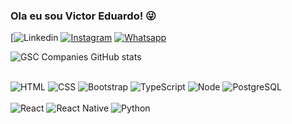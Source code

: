 ### Ola eu sou Victor Eduardo! 😜
[![Linkedin](https://img.shields.io/badge/LinkedIn-0077B5?style=for-the-badge&logo=linkedin&logoColor=white)
[![Instagram](https://img.shields.io/badge/Instagram-E4405F?style=for-the-badge&logo=instagram&logoColor=white)](https://www.instagram.com/gsc_companies/)
[![Whatsapp](https://img.shields.io/badge/WhatsApp-25D366?style=for-the-badge&logo=whatsapp&logoColor=white)](https://wa.me//5513996395898)

![GSC Companies GitHub stats](https://github-readme-stats.vercel.app/api?username=GscCompanies&show_icons=true&theme=radical)


<div style="display: inline_blok"><br/>
<img alt="HTML" src="https://img.shields.io/badge/HTML5-E34F26?style=for-the-badge&logo=html5&logoColor=white" />
<img alt="CSS" src="https://img.shields.io/badge/CSS3-1572B6?style=for-the-badge&logo=css3&logoColor=white" />
<!--<img alt="JavaScript" src="https://img.shields.io/badge/JavaScript-F7DF1E?style=for-the-badge&logo=javascript&logoColor=black" />-->
<img alt="Bootstrap" src="https://img.shields.io/badge/Bootstrap-563D7C?style=for-the-badge&logo=bootstrap&logoColor=white" />
<!--<img alt="PHP" src="https://img.shields.io/badge/PHP-777BB4?style=for-the-badge&logo=php&logoColor=white" />-->
<!--<img alt="Python" src="https://img.shields.io/badge/Python-3776AB?style=for-the-badge&logo=python&logoColor=white" />-->
<img alt="TypeScript" src="https://img.shields.io/badge/TypeScript-007ACC?style=for-the-badge&logo=typescript&logoColor=white" />
<img alt="Node" src="https://img.shields.io/badge/Node.js-43853D?style=for-the-badge&logo=node.js&logoColor=white" />
<img alt="PostgreSQL" src="https://img.shields.io/badge/PostgreSQL-316192?style=for-the-badge&logo=postgresql&logoColor=white" />
<!--<img alt="" src="" />-->


<div style="display: inline_blok"><br/>
<img alt="React" src="https://img.shields.io/badge/React-20232A?style=for-the-badge&logo=react&logoColor=61DAFB" />
<img alt="React Native" src="https://img.shields.io/badge/React_Native-20232A?style=for-the-badge&logo=react&logoColor=61DAFB" />
<!--<img alt="PHP" src="https://img.shields.io/badge/PHP-777BB4?style=for-the-badge&logo=php&logoColor=white" />-->
<img alt="Python" src="https://img.shields.io/badge/Python-3776AB?style=for-the-badge&logo=python&logoColor=white" />
</div><br/>
